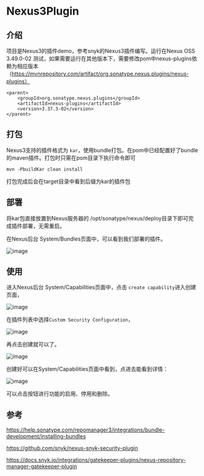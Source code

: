 # Nexus3Plugin
## 介绍
项目是Nexus3的插件demo，参考snyk的Nexus3插件编写。运行在Nexus OSS 3.49.0-02 测试，如果需要运行在其他版本下，需要修改pom中nexus-plugins依赖为相应版本（https://mvnrepository.com/artifact/org.sonatype.nexus.plugins/nexus-plugins）

````
<parent>
    <groupId>org.sonatype.nexus.plugins</groupId>
    <artifactId>nexus-plugins</artifactId>
    <version>3.37.3-02</version>
</parent>
````
## 打包
Nexus3支持的插件格式为 `kar`，使用bundle打包。在pom中已经配置好了bundle的maven插件。打包时只需在pom目录下执行命令即可
````
mvn -PbuildKar clean install
````
打包完成后会在target目录中看到后缀为kar的插件包

## 部署
将kar包直接放置到Nexus服务器的 /opt/sonatype/nexus/deploy目录下即可完成插件部署，无需重启。

在Nexus后台 System/Bundles页面中，可以看到我们部署的插件。

![image](https://github.com/tiaotiao97/Nexus3Plugin/assets/20039777/6b09bf38-d0da-4af1-b6b2-7773d10c4edd)


## 使用

进入Nexus后台 System/Capabilities页面中，点击 `create capability`进入创建页面，

![image](https://github.com/tiaotiao97/Nexus3Plugin/assets/20039777/99ec2958-b199-42b7-a420-747ee4ac18db)


在插件列表中选择`Custom Security Configuration`，

![image](https://github.com/tiaotiao97/Nexus3Plugin/assets/20039777/0fe9529b-d1b2-4cc8-867b-16373e055020)


再点击创建就可以了。

![image](https://github.com/tiaotiao97/Nexus3Plugin/assets/20039777/4411e388-eb7d-45e5-8b75-837262b11efc)


创建好可以在System/Capabilities页面中看到，点进去能看到详情：

![image](https://github.com/tiaotiao97/Nexus3Plugin/assets/20039777/c1702800-9042-4925-87c2-9caeb26f20fd)

可以点击按钮进行功能的启用、停用和删除。


## 参考
https://help.sonatype.com/repomanager3/integrations/bundle-development/installing-bundles

https://github.com/snyk/nexus-snyk-security-plugin

https://docs.snyk.io/integrations/gatekeeper-plugins/nexus-repository-manager-gatekeeper-plugin
